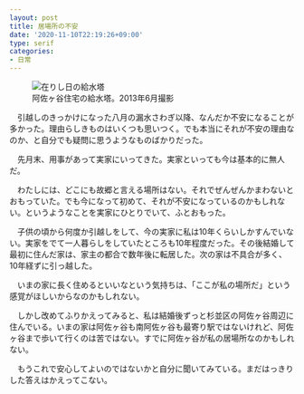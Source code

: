 ```yaml
---
layout: post
title: 居場所の不安
date: '2020-11-10T22:19:26+09:00'
type: serif
categories:
- 日常
---
```


<figure>
<img src="/blog/images/water-tower-2020-11-10.jpg" alt="在りし日の給水塔" />
<figcaption>阿佐ヶ谷住宅の給水塔。2013年6月撮影</figcaption>
</figure>

　引越しのきっかけになった八月の漏水さわぎ以降、なんだか不安になることが多かった。理由らしきものはいくつも思いつく。でも本当にそれが不安の理由なのか、と自分でも疑問に思うようなものばかりだった。

　先月末、用事があって実家にいってきた。実家といっても今は基本的に無人だ。

　わたしには、どこにも故郷と言える場所はない。それでぜんぜんかまわないとおもっていた。でも今になって初めて、それが不安になっているのかもしれない。というようなことを実家にひとりでいて、ふとおもった。

　子供の頃から何度か引越しをして、今の実家に私は10年くらいしかすんでいない。実家をでて一人暮らしをしていたところも10年程度だった。その後結婚して最初に住んだ家は、家主の都合で数年後に転居した。次の家は不具合が多く、10年経ずに引っ越した。

　いまの家に長く住めるといいなという気持ちは、「ここが私の場所だ」という感覚がほしいからなのかもしれない。

　しかし改めてふりかえってみると、私は結婚後ずっと杉並区の阿佐ヶ谷周辺に住んでいる。いまの家は阿佐ヶ谷も南阿佐ヶ谷も最寄り駅ではないけれど、阿佐ヶ谷まで歩いて行くのは苦ではない。すでに阿佐ヶ谷が私の居場所なのかもしれない。

　もうこれで安心してよいのではないかと自分に聞いてみている。まだはっきりした答えはかえってこない。
